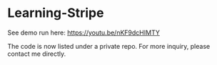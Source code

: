 # Learning-Stripe

See demo run here: https://youtu.be/nKF9dcHIMTY

The code is now listed under a private repo. For more inquiry, please contact me directly. 
